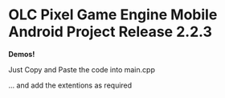 # OLC Pixel Game Engine Mobile Android Project Release 2.2.3
<p><b>Demos!</b></p>
<p>Just Copy and Paste the code into main.cpp</p>
<p>... and add the extentions as required</p>
